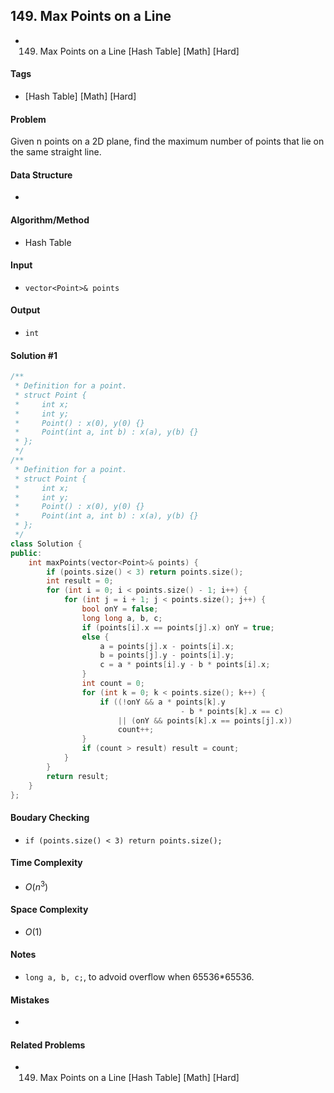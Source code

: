 ## 149. Max Points on a Line
- 149. Max Points on a Line [Hash Table] [Math] [Hard]

#### Tags
- [Hash Table] [Math] [Hard]

#### Problem
Given n points on a 2D plane, find the maximum number of points that lie on the same straight line.

#### Data Structure
- 

#### Algorithm/Method
- Hash Table

#### Input
- `vector<Point>& points`

#### Output
- `int`

#### Solution #1
``` C++
/**
 * Definition for a point.
 * struct Point {
 *     int x;
 *     int y;
 *     Point() : x(0), y(0) {}
 *     Point(int a, int b) : x(a), y(b) {}
 * };
 */
/**
 * Definition for a point.
 * struct Point {
 *     int x;
 *     int y;
 *     Point() : x(0), y(0) {}
 *     Point(int a, int b) : x(a), y(b) {}
 * };
 */
class Solution {
public:
    int maxPoints(vector<Point>& points) {
        if (points.size() < 3) return points.size();
        int result = 0;
        for (int i = 0; i < points.size() - 1; i++) {
            for (int j = i + 1; j < points.size(); j++) {
                bool onY = false;
                long long a, b, c;
                if (points[i].x == points[j].x) onY = true;
                else {
                    a = points[j].x - points[i].x;
                    b = points[j].y - points[i].y;
                    c = a * points[i].y - b * points[i].x;
                }
                int count = 0;
                for (int k = 0; k < points.size(); k++) {
                    if ((!onY && a * points[k].y
                                      - b * points[k].x == c)
                        || (onY && points[k].x == points[j].x))
                        count++;
                }
                if (count > result) result = count;
            }
        }
        return result;
    }
};
```

#### Boudary Checking
- `if (points.size() < 3) return points.size();`

#### Time Complexity
- $O(n^3)$

#### Space Complexity
- $O(1)$

#### Notes
- `long a, b, c;`, to advoid overflow when 65536*65536.

#### Mistakes
- 

#### Related Problems
- 149. Max Points on a Line [Hash Table] [Math] [Hard]
